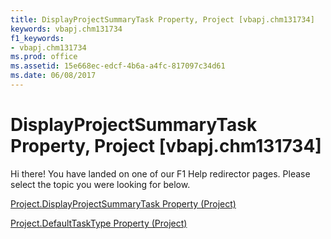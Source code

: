 ```yaml
---
title: DisplayProjectSummaryTask Property, Project [vbapj.chm131734]
keywords: vbapj.chm131734
f1_keywords:
- vbapj.chm131734
ms.prod: office
ms.assetid: 15e668ec-edcf-4b6a-a4fc-817097c34d61
ms.date: 06/08/2017
---
```



# DisplayProjectSummaryTask Property, Project [vbapj.chm131734]

Hi there! You have landed on one of our F1 Help redirector pages. Please select the topic you were looking for below.

[Project.DisplayProjectSummaryTask Property (Project)](http://msdn.microsoft.com/library/4b04ec4a-a050-8038-c549-bc8942fbadd6%28Office.15%29.aspx)

[Project.DefaultTaskType Property (Project)](http://msdn.microsoft.com/library/293ba84d-73bc-65c3-0ede-c5d402cd7212%28Office.15%29.aspx)


